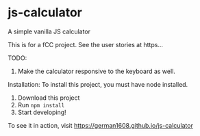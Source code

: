 # js-calculator
A simple vanilla JS calculator

This is for a fCC project. See the user stories at https...

TODO:
1) Make the calculator responsive to the keyboard as well.

Installation: To install this project, you must have node installed.

1) Download this project
2) Run `npm install`
3) Start developing!

To see it in action, visit https://german1608.github.io/js-calculator